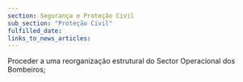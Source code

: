```yaml
---
section: Segurança e Proteção Civil
sub_section: "Proteção Civil"
fulfilled_date:
links_to_news_articles:
---
```


Proceder a uma reorganização estrutural do Sector Operacional dos Bombeiros;